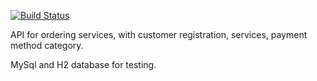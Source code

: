 [![Build Status](https://travis-ci.com/rabbittrix/API-Service.svg?branch=master)](https://travis-ci.com/rabbittrix/API-Service)

API for ordering services, with customer registration, 
services, payment method category.

MySql and H2 database for testing.

